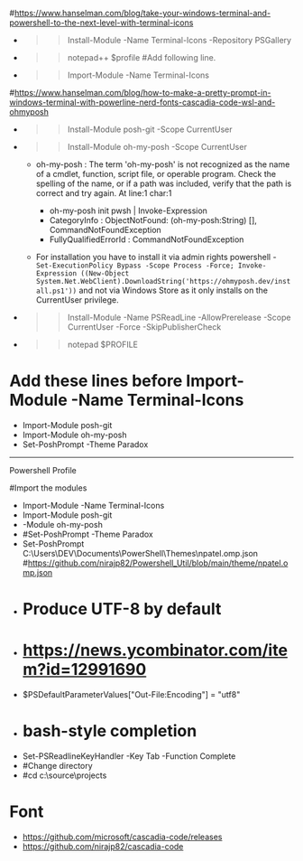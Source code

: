 #https://www.hanselman.com/blog/take-your-windows-terminal-and-powershell-to-the-next-level-with-terminal-icons
- >> Install-Module -Name Terminal-Icons -Repository PSGallery
- >> notepad++ $profile
#Add following line.
- >> Import-Module -Name Terminal-Icons


#https://www.hanselman.com/blog/how-to-make-a-pretty-prompt-in-windows-terminal-with-powerline-nerd-fonts-cascadia-code-wsl-and-ohmyposh
- >> Install-Module posh-git -Scope CurrentUser
- >> Install-Module oh-my-posh -Scope CurrentUser
  * oh-my-posh : The term 'oh-my-posh' is not recognized as the name of a cmdlet, function, script file, or operable program. Check the spelling of the name, or if a path was included, verify that the path is correct and try again. At line:1 char:1
    + oh-my-posh init pwsh | Invoke-Expression
    + CategoryInfo          : ObjectNotFound: (oh-my-posh:String) [], CommandNotFoundException
    + FullyQualifiedErrorId : CommandNotFoundException

  * For installation you have to install it via admin rights powershell - 
  ` Set-ExecutionPolicy Bypass -Scope Process -Force; Invoke-Expression ((New-Object System.Net.WebClient).DownloadString('https://ohmyposh.dev/install.ps1'))` 
and not via Windows Store as it only installs on the CurrentUser privilege.

- >> Install-Module -Name PSReadLine -AllowPrerelease -Scope CurrentUser -Force -SkipPublisherCheck
- >> notepad $PROFILE
# Add these lines before Import-Module -Name Terminal-Icons
- Import-Module posh-git
- Import-Module oh-my-posh
- Set-PoshPrompt -Theme Paradox


*********
Powershell Profile

#Import the modules
- Import-Module -Name Terminal-Icons
- Import-Module posh-git
- -Module oh-my-posh
- #Set-PoshPrompt -Theme Paradox
- Set-PoshPrompt C:\Users\DEV\Documents\PowerShell\Themes\npatel.omp.json #https://github.com/nirajp82/Powershell_Util/blob/main/theme/npatel.omp.json
- # Produce UTF-8 by default
- # https://news.ycombinator.com/item?id=12991690
- $PSDefaultParameterValues["Out-File:Encoding"] = "utf8"
- # bash-style completion
- Set-PSReadlineKeyHandler -Key Tab -Function Complete
- #Change directory
- #cd c:\source\projects

# Font
* https://github.com/microsoft/cascadia-code/releases
* https://github.com/nirajp82/cascadia-code

